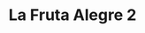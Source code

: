 ---
title: "La Fruta Alegre 2"
url: /ciudad-autonoma-de-buenos-aires/la-fruta-alegre-2/
shop: frutería
---